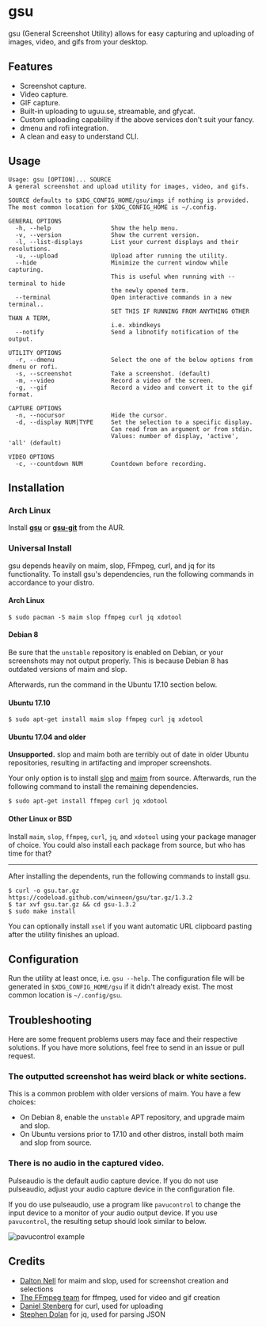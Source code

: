 # gsu

gsu (General Screenshot Utility) allows for easy capturing and uploading of images, video, and gifs from your desktop.

## Features

* Screenshot capture.
* Video capture.
* GIF capture.
* Built-in uploading to uguu.se, streamable, and gfycat.
* Custom uploading capability if the above services don't suit your fancy.
* dmenu and rofi integration.
* A clean and easy to understand CLI.

## Usage

```
Usage: gsu [OPTION]... SOURCE
A general screenshot and upload utility for images, video, and gifs.

SOURCE defaults to $XDG_CONFIG_HOME/gsu/imgs if nothing is provided.
The most common location for $XDG_CONFIG_HOME is ~/.config.

GENERAL OPTIONS
  -h, --help                 Show the help menu.
  -v, --version              Show the current version.
  -l, --list-displays        List your current displays and their resolutions.
  -u, --upload               Upload after running the utility.
  --hide                     Minimize the current window while capturing.
                             This is useful when running with --terminal to hide
                             the newly opened term.
  --terminal                 Open interactive commands in a new terminal..
                             SET THIS IF RUNNING FROM ANYTHING OTHER THAN A TERM,
                             i.e. xbindkeys
  --notify                   Send a libnotify notification of the output.

UTILITY OPTIONS
  -r, --dmenu                Select the one of the below options from dmenu or rofi.
  -s, --screenshot           Take a screenshot. (default)
  -m, --video                Record a video of the screen.
  -g, --gif                  Record a video and convert it to the gif format.

CAPTURE OPTIONS
  -n, --nocursor             Hide the cursor.
  -d, --display NUM|TYPE     Set the selection to a specific display.
                             Can read from an argument or from stdin.
                             Values: number of display, 'active', 'all' (default)

VIDEO OPTIONS
  -c, --countdown NUM        Countdown before recording.
```

## Installation

### Arch Linux

Install **[gsu]** or **[gsu-git]** from the AUR.

[gsu]: https://aur.archlinux.org/packages/gsu/
[gsu-git]: https://aur.archlinux.org/packages/gsu-git/

### Universal Install

gsu depends heavily on maim, slop, FFmpeg, curl, and jq for its functionality. To install gsu's dependencies, run the following commands in accordance to your distro.

#### Arch Linux

```
$ sudo pacman -S maim slop ffmpeg curl jq xdotool
```

#### Debian 8

Be sure that the `unstable` repository is enabled on Debian, or your screenshots may not output properly. This is because Debian 8 has outdated versions of maim and slop.

Afterwards, run the command in the Ubuntu 17.10 section below.

#### Ubuntu 17.10

```
$ sudo apt-get install maim slop ffmpeg curl jq xdotool
```

#### Ubuntu 17.04 and older

**Unsupported.** slop and maim both are terribly out of date in older Ubuntu repositories, resulting in artifacting and improper screenshots.

Your only option is to install [slop] and [maim] from source. Afterwards, run the following command to install the remaining dependencies.

```
$ sudo apt-get install ffmpeg curl jq xdotool
```

[slop]: https://github.com/naelstrof/slop#install-using-cmake-requires-cmake
[maim]: https://github.com/naelstrof/maim#install-using-your-package-manager-preferred

#### Other Linux or BSD

Install `maim`, `slop`, `ffmpeg`, `curl`, `jq`, and `xdotool` using your package manager of choice. You could also install each package from source, but who has time for that?

---

After installing the dependents, run the following commands to install gsu.

```
$ curl -o gsu.tar.gz https://codeload.github.com/winneon/gsu/tar.gz/1.3.2
$ tar xvf gsu.tar.gz && cd gsu-1.3.2
$ sudo make install
```

You can optionally install `xsel` if you want automatic URL clipboard pasting after the utility finishes an upload.

## Configuration

Run the utility at least once, i.e. `gsu --help`. The configuration file will be generated in `$XDG_CONFIG_HOME/gsu` if it didn't already exist. The most common location is `~/.config/gsu`.

## Troubleshooting

Here are some frequent problems users may face and their respective solutions. If you have more solutions, feel free to send in an issue or pull request.

### The outputted screenshot has weird black or white sections.

This is a common problem with older versions of maim. You have a few choices:

* On Debian 8, enable the `unstable` APT repository, and upgrade maim and slop.
* On Ubuntu versions prior to 17.10 and other distros, install both maim and slop from source.

### There is no audio in the captured video.

Pulseaudio is the default audio capture device. If you do not use pulseaudio, adjust your audio capture device in the configuration file.

If you do use pulseaudio, use a program like `pavucontrol` to change the input device to a monitor of your audio output device. If you use `pavucontrol`, the resulting setup should look similar to below.

![pavucontrol example](http://i.imgur.com/qbN5741.png)

## Credits

* [Dalton Nell](https://github.com/naelstrof) for maim and slop, used for screenshot creation and selections
* [The FFmpeg team](https://ffmpeg.org/) for ffmpeg, used for video and gif creation
* [Daniel Stenberg](https://github.com/bagder) for curl, used for uploading
* [Stephen Dolan](https://github.com/stedolan) for jq, used for parsing JSON
